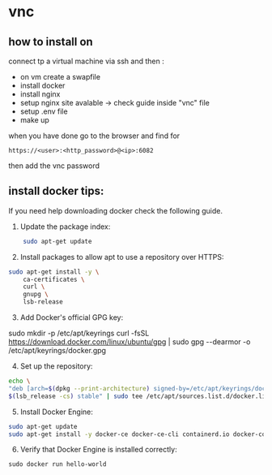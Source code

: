 # vnc

## how to install on 

connect tp a virtual machine via ssh and then  :
- on vm create a swapfile
- install docker
- install nginx
- setup nginx site avalable -> check guide inside "vnc" file
- setup .env file
- make up 



when you have done 
go to the browser and find for 

    https://<user>:<http_password>@<ip>:6082

then add the vnc password



## install docker tips:

If you need help downloading docker check the following guide.

1. Update the package index:

```bash
    sudo apt-get update
```

2. Install packages to allow apt to use a repository over HTTPS:

```bash
sudo apt-get install -y \
    ca-certificates \
    curl \
    gnupg \
    lsb-release
```

3. Add Docker's official GPG key:

sudo mkdir -p /etc/apt/keyrings
curl -fsSL https://download.docker.com/linux/ubuntu/gpg | sudo gpg --dearmor -o /etc/apt/keyrings/docker.gpg

4. Set up the repository:

```bash
echo \
"deb [arch=$(dpkg --print-architecture) signed-by=/etc/apt/keyrings/docker.gpg] https://download.docker.com/linux/ubuntu \
$(lsb_release -cs) stable" | sudo tee /etc/apt/sources.list.d/docker.list > /dev/null
```
5. Install Docker Engine:

```bash
sudo apt-get update
sudo apt-get install -y docker-ce docker-ce-cli containerd.io docker-compose-plugin
```

6. Verify that Docker Engine is installed correctly:
```
sudo docker run hello-world
```
